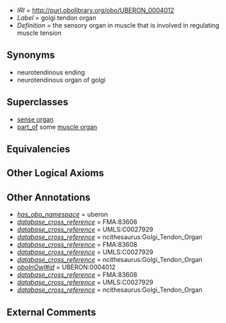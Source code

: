  * *IRI* = http://purl.obolibrary.org/obo/UBERON_0004012
 * *Label* = golgi tendon organ
 * *Definition* = the sensory organ in muscle that is involved in regulating muscle tension

## Synonyms

 * neurotendinous ending
 * neurotendinous organ of golgi

## Superclasses

 * [sense organ](../../UBERON/20/UBERON_0000020.md)
 * [part_of](../../BFO/50/BFO_0000050.md) some [muscle organ](../../UBERON/30/UBERON_0001630.md)

## Equivalencies


## Other Logical Axioms


## Other Annotations

 * *[has_obo_namespace](../../ce/oboInOwl#hasOBONamespace.md)* = uberon
 * *[database_cross_reference](../../ef/oboInOwl#hasDbXref.md)* = FMA:83608
 * *[database_cross_reference](../../ef/oboInOwl#hasDbXref.md)* = UMLS:C0027929
 * *[database_cross_reference](../../ef/oboInOwl#hasDbXref.md)* = ncithesaurus:Golgi_Tendon_Organ
 * *[database_cross_reference](../../ef/oboInOwl#hasDbXref.md)* = FMA:83608
 * *[database_cross_reference](../../ef/oboInOwl#hasDbXref.md)* = UMLS:C0027929
 * *[database_cross_reference](../../ef/oboInOwl#hasDbXref.md)* = ncithesaurus:Golgi_Tendon_Organ
 * *[oboInOwl#id](../../id/oboInOwl#id.md)* = UBERON:0004012
 * *[database_cross_reference](../../ef/oboInOwl#hasDbXref.md)* = FMA:83608
 * *[database_cross_reference](../../ef/oboInOwl#hasDbXref.md)* = UMLS:C0027929
 * *[database_cross_reference](../../ef/oboInOwl#hasDbXref.md)* = ncithesaurus:Golgi_Tendon_Organ

## External Comments

